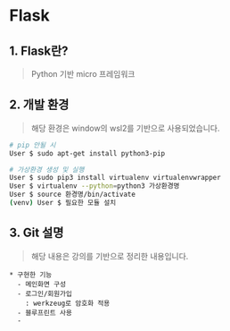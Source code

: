 # Flask

## 1. Flask란?

> Python 기반 micro 프레임워크

## 2. 개발 환경

> 해당 환경은 window의 wsl2를 기반으로 사용되었습니다.

```sh
# pip 안될 시
User $ sudo apt-get install python3-pip

# 가상환경 생성 및 실행
User $ sudo pip3 install virtualenv virtualenvwrapper
User $ virtualenv --python=python3 가상환경명
User $ source 환경명/bin/activate
(venv) User $ 필요한 모듈 설치
```

## 3. Git 설명

> 해당 내용은 강의를 기반으로 정리한 내용입니다.

```
* 구현한 기능
  - 메인화면 구성
  - 로그인/회원가입
    : werkzeug로 암호화 적용
  - 블루프린트 사용
  - 
```